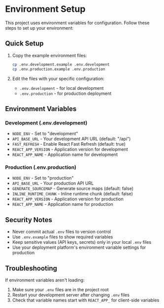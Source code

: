 # Environment Setup

This project uses environment variables for configuration. Follow these steps to set up your environment:

## Quick Setup

1. Copy the example environment files:
   ```bash
   cp .env.development.example .env.development
   cp .env.production.example .env.production
   ```

2. Edit the files with your specific configuration:
   - `.env.development` - for local development
   - `.env.production` - for production deployment

## Environment Variables

### Development (.env.development)
- `NODE_ENV` - Set to "development"
- `API_BASE_URL` - Your development API URL (default: "/api")
- `FAST_REFRESH` - Enable React Fast Refresh (default: true)
- `REACT_APP_VERSION` - Application version for development
- `REACT_APP_NAME` - Application name for development

### Production (.env.production)
- `NODE_ENV` - Set to "production"
- `API_BASE_URL` - Your production API URL
- `GENERATE_SOURCEMAP` - Generate source maps (default: false)
- `INLINE_RUNTIME_CHUNK` - Inline runtime chunk (default: false)
- `REACT_APP_VERSION` - Application version for production
- `REACT_APP_NAME` - Application name for production

## Security Notes

- Never commit actual `.env` files to version control
- Use `.env.example` files to show required variables
- Keep sensitive values (API keys, secrets) only in your local `.env` files
- Use your deployment platform's environment variable settings for production

## Troubleshooting

If environment variables aren't loading:
1. Make sure your `.env` files are in the project root
2. Restart your development server after changing `.env` files
3. Check that variable names start with `REACT_APP_` for client-side variables
